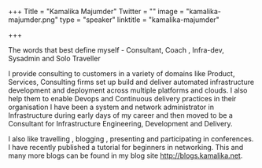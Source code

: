 +++
Title = "Kamalika Majumder"
Twitter = ""
image = "kamalika-majumder.png"
type = "speaker"
linktitle = "kamalika-majumder"

+++

The words that best define myself - Consultant, Coach , Infra-dev, Sysadmin and Solo Traveller

I provide consulting to customers in a variety of domains like Product, Services, Consulting firms set up build and deliver automated infrastructure development and deployment across multiple platforms and clouds. I also help them to enable Devops and Continuous delivery practices in their organisation
I have been a system and network administrator in Infrastructure during early days of my career and then moved to be a Consultant for Infrastructure Engineering, Development and Delivery. 

I also like travelling , blogging , presenting and participating in conferences. I have recently published a tutorial for beginners in networking. This and many more blogs can be found in my blog site http://blogs.kamalika.net.
